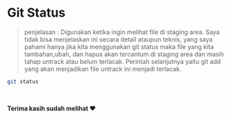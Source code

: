 # Git Status

> penjelasan : Digunakan ketika ingin melihat file di staging area. Saya tidak bisa menjelaskan ini secara detail ataupun teknis, yang saya pahami hanya jika kita menggunakan git status maka file yang kita tambahan,ubah, dan hapus akan tercantum di staging area dan masih tahap untrack atau belum terlacak. Perintah selanjutnya yaitu git add yang akan menjadikan file untrack ini menjadi terlacak.

```bash
git status
```

<br>

**Terima kasih sudah melihat :heart:**